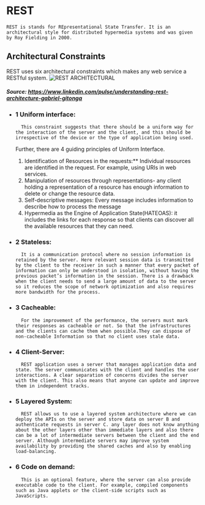 # **REST**

    REST is stands for REpresentational State Transfer. It is an architectural style for distributed hypermedia systems and was given by Roy Fielding in 2000.

## **Architectural Constraints**

REST uses six architectural constraints which makes any web service a  RESTful system.
![REST ARCHITECTURAL](https://media-exp1.licdn.com/dms/image/C4D12AQHh6l0xkbhTPg/article-cover_image-shrink_720_1280/0/1622931040032?e=1634774400&v=beta&t=SCpnIdpTYRAi0a5Cy4GUl-yGZK9HGEuFesOfa-ZunTo "REST ARCHITECTURE")

##### Source: <https://www.linkedin.com/pulse/understanding-rest-architecture-gabriel-gitonga>

- ### **1 Uniform interface:**

        This constraint suggests that there should be a uniform way for the interaction of the server and the client, and this should be irrespective of the device or the type of application being used.
    Further, there are 4 guiding principles of Uniform Interface.

    1. Identification of Resources in the requests:** Individual resources are identified in the request. For example, using URIs in web services.
    2. Manipulation of resources through representations- any client holding a representation of a resource has enough information to delete or change the resource data.
    3. Self-descriptive messages: Every message includes information to describe how to process the message
    4. Hypermedia as the Engine of Application State(HATEOAS): it includes the links for each response so that clients can discover all the available resources that they can need.

- ### **2 Stateless:**  

        It is a communication protocol where no session information is retained by the server. Here relevant session data is transmitted by the client to the receiver in such a manner that every packet of information can only be understood in isolation, without having the previous packet’s information in the session. There is a drawback when the client needs to send a large amount of data to the server so it reduces the scope of network optimization and also requires more bandwidth for the process.

- ### **3 Cacheable:**

        For the improvement of the performance, the servers must mark their responses as cacheable or not. So that the infrastructures and the clients can cache them when possible.They can dispose of non-cacheable Information so that no client uses stale data.

- ### **4 Client-Server:**

        REST application uses a server that manages application data and state. The server communicates with the client and handles the user interactions. A clear separation of concerns divides the server with the client. This also means that anyone can update and improve them in independent tracks.

- ### **5 Layered System:**

        REST allows us to use a layered system architecture where we can deploy the APIs on the server and store data on server B and authenticate requests in server C. any layer does not know anything about the other layers other than immediate layers and also there can be a lot of intermediate servers between the client and the end server. Although intermediate servers may improve system availability by providing the shared caches and also by enabling load-balancing.

- ### **6 Code on demand:**

        This is an optional feature, where the server can also provide executable code to the client. For example, compiled components such as Java applets or the client-side scripts such as JavaScripts. 

